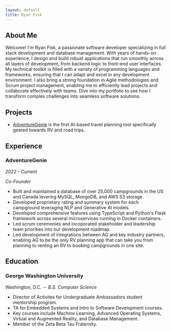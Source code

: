 ```yaml
---
layout: default
title: Ryan Fisk
---
```

## About Me
  Welcome! I'm Ryan Fisk, a passionate software developer specializing in full stack development and database management. With years of hands-on experience, I design and build robust applications that run smoothly across all layers of development, from backend logic to front-end user interfaces. My technical toolkit is filled with a variety of programming languages and frameworks, ensuring that I can adapt and excel in any development environment. I also bring a strong foundation in Agile methodologies and Scrum project management, enabling me to efficiently lead projects and collaborate effectively with teams. Dive into my portfolio to see how I transform complex challenges into seamless software solutions.


## Projects

* [AdventureGenie](https://adventuregenie.com) is the first AI-based travel planning tool specifically geared towards RV and road trips.

## Experience

  ### AdventureGenie
  
  *2022 - Current*

  *Co-Founder*

  * Built and maintained a database of over 25,000 campgrounds in the US and Canada levering MySQL, MongoDB, and AWS S3 storage.
  * Developed proprietary rating and summary system for each campground leveraging NLP and Generative AI models.
  * Developed comprehensive features using TypeScript and Python's Flask framework across several microservices running in Docker containers.
  * Led scrum ceremonies and incoporated stakeholder and leadership team priorities into our development roadmap.
  * Led development of integrations between AG and key industry partners, enabling AG to be the only RV planning app that can take you from planning to renting an RV to booking campgrounds in one site.

## Education

  ### George Washington University 

  Washington, D.C. -- *B.S. Computer Science*

  * Director of Activites for Undergraduate Ambassadors student mentorship program.
  * TA for Embedded Systems and Intro to Software Development courses.
  * Key courses include Machine Learning, Advanced Operating Systems, Virtual and Augmented Reality, and Database Management.
  * Member of the Zeta Beta Tau Fraternity.